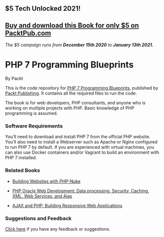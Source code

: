## $5 Tech Unlocked 2021!
[Buy and download this Book for only $5 on PacktPub.com](https://www.packtpub.com/product/php-7-programming-blueprints/9781785889714)
-----
*The $5 campaign         runs from __December 15th 2020__ to __January 13th 2021.__*

# PHP 7 Programming Blueprints
By Packt



This is the code repository for [PHP 7 Programming Blueprints](https://www.packtpub.com/application-development/php-7-programming-blueprints?utm_source=github&utm_medium=repository&utm_campaign=9781785889714), published by [Packt Publishing](https://www.packtpub.com/). It contains all the required files to run the code.

The book is for web developers, PHP consultants, and anyone who is working on multiple
projects with PHP. Basic knowledge of PHP programming is assumed.

### Software Requirements
You’ll need to download and install PHP 7 from the official PHP website. You’ll also need to install a Webserver such as Apache or Nginx configured to run PHP 7 by default. If you are experienced with virtual machines, you can also use Docker containers and/or Vagrant to build an environment with PHP 7 installed. 

### Related Books

* [Building Websites with PHP-Nuke](https://www.packtpub.com/web-development/building-websites-php-nuke?utm_source=github&utm_medium=repository&utm_campaign=9781904811053)

* [PHP Oracle Web Development: Data processing, Security, Caching, XML, Web Services, and Ajax](https://www.packtpub.com/web-development/php-oracle-web-development-data-processing-security-caching-xml-web-services-and-aja?utm_source=github&utm_medium=repository&utm_campaign=9781847193636)

* [AJAX and PHP: Building Responsive Web Applications](https://www.packtpub.com/web-development/ajax-and-php-building-responsive-web-applications?utm_source=github&utm_medium=repository&utm_campaign=9781904811824)

### Suggestions and Feedback
 [Click here](https://docs.google.com/forms/d/e/1FAIpQLSe5qwunkGf6PUvzPirPDtuy1Du5Rlzew23UBp2S-P3wB-GcwQ/viewform) if you have any feedback or suggestions.


